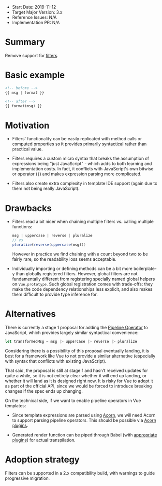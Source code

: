 - Start Date: 2019-11-12
- Target Major Version: 3.x
- Reference Issues: N/A
- Implementation PR: N/A

# Summary

Remove support for [filters](https://vuejs.org/v2/guide/filters.html).

# Basic example

``` html
<!-- before -->
{{ msg | format }}

<!-- after -->
{{ format(msg) }}
```

# Motivation

- Filters' functionality can be easily replicated with method calls or computed properties so it provides primarily syntactical rather than practical value.

- Filters requires a custom micro syntax that breaks the assumption of expressions being "just JavaScript" - which adds to both learning and implementation costs. In fact, it conflicts with JavaScript's own bitwise or operator (`|`) and makes expression parsing more complicated.

- Filters also create extra complexity in template IDE support (again due to them not being really JavaScript).

# Drawbacks

- Filters read a bit nicer when chaining multiple filters vs. calling multiple functions:

  ``` js
  msg | uppercase | reverse | pluralize
  // vs
  pluralize(reverse(uppercase(msg)))
  ```

  However in practice we find chaining with a count beyond two to be fairly rare, so the readability loss seems acceptable.

- Individually importing or defining methods can be a bit more boilerplate-y than globally registered filters. However, global filters are not fundamentally different from registering specially named global helpers on `Vue.prototype`. Such global registration comes with trade-offs: they make the code dependency relationships less explicit, and also makes them difficult to provide type inference for.

# Alternatives

There is currently a stage 1 proposal for adding the [Pipeline Operator](https://github.com/tc39/proposal-pipeline-operator) to JavaScript, which provides largely similar syntactical convenience:

``` js
let transformedMsg = msg |> uppercase |> reverse |> pluralize
```

Considering there is a possibility of this proposal eventually landing, it is best for a framework like Vue to not provide a similar alternative (especially with syntax that conflicts with existing JavaScript).

That said, the proposal is still at stage 1 and hasn't received updates for quite a while, so it is not entirely clear whether it will end up landing, or whether it will land as it is designed right now. It is risky for Vue to adopt it as part of the official API, since we would be forced to introduce breaking changes if the spec ends up changing.

On the technical side, if we want to enable pipeline operators in Vue templates:

- Since template expressions are parsed using [Acorn](https://github.com/acornjs/acorn), we will need Acorn to support parsing pipeline operators. This should be possible via [Acorn plugins](https://github.com/acornjs/acorn#plugin-developments).

- Generated render function can be piped through Babel (with [appropriate plugins](https://babeljs.io/docs/en/babel-plugin-proposal-pipeline-operator)) for actual transpilation.

# Adoption strategy

Filters can be supported in a 2.x compatibility build, with warnings to guide progressive migration.

